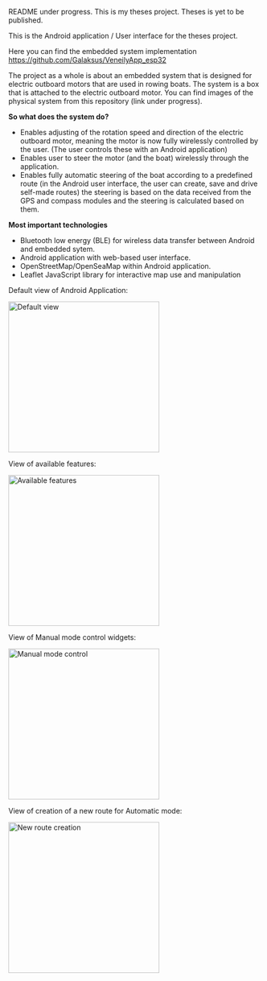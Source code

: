 README under progress.
This is my theses project. Theses is yet to be published.

This is the Android application / User interface for the theses project.

Here you can find the embedded system implementation https://github.com/Galaksus/VeneilyApp_esp32

The project as a whole is about an embedded system that is designed for electric outboard motors that are used in rowing boats.
The system is a box that is attached to the electric outboard motor. You can find images of the physical system from this repository (link under progress).

**So what does the system do?**
 - Enables adjusting of the rotation speed and direction of the electric outboard motor, meaning the motor is now fully wirelessly controlled by the user. (The user controls these with an Android application)
 - Enables user to steer the motor (and the boat) wirelessly through the application.
 - Enables fully automatic steering of the boat according to a predefined route (in the Android user interface, the user can create, save and drive self-made routes) the steering is based on the data received from the GPS and compass modules and the steering is calculated based on them.

**Most important technologies**
 - Bluetooth low energy (BLE) for wireless data transfer between Android and embedded sytem.
 - Android application with web-based user interface.
 - OpenStreetMap/OpenSeaMap within Android application.
 - Leaflet JavaScript library for interactive map use and manipulation

 
Default view of Android Application:

<img src="https://github.com/user-attachments/assets/dcc276bd-7df4-4a42-9f32-29d8aa732e27" alt="Default view" width="300"/>

View of available features:

<img src="https://github.com/user-attachments/assets/fab1ee81-4edf-4554-9647-fbee8f659f35" alt="Available features" width="300"/>

View of Manual mode control widgets:

<img src="https://github.com/user-attachments/assets/0a371c22-5e0a-46f4-b78f-a553587074d5" alt="Manual mode control" width="300"/>

View of creation of a new route for Automatic mode:

<img src="https://github.com/user-attachments/assets/db112e0d-7873-4267-8c2f-bd1d32843571" alt="New route creation" width="300"/>

